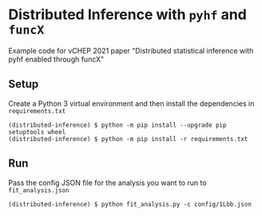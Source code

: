 # Distributed Inference with `pyhf` and `funcX`

Example code for vCHEP 2021 paper "Distributed statistical inference with pyhf enabled through funcX"

## Setup

Create a Python 3 virtual environment and then install the dependencies in `requirements.txt`

```shell
(distributed-inference) $ python -m pip install --upgrade pip setuptools wheel
(distributed-inference) $ python -m pip install -r requirements.txt
```

## Run

Pass the config JSON file for the analysis you want to run to `fit_analysis.json`

```shell
(distributed-inference) $ python fit_analysis.py -c config/1Lbb.json
```
